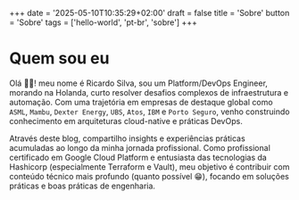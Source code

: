 +++
date = '2025-05-10T10:35:29+02:00'
draft = false
title = 'Sobre'
button = 'Sobre'
tags = ['hello-world', 'pt-br', 'sobre']
+++

# Quem sou eu

Olá 👋🏻! meu nome é Ricardo Silva, sou um Platform/DevOps Engineer, morando na Holanda, curto resolver desafios complexos de infraestrutura e automação. Com uma trajetória em empresas de destaque global como `ASML`, `Mambu`, `Dexter Energy`, `UBS`, `Atos`, `IBM` e `Porto Seguro`, venho construindo conhecimento em arquiteturas cloud-native e práticas DevOps.

Através deste blog, compartilho insights e experiências práticas acumuladas ao longo da minha jornada profissional. Como profissional certificado em Google Cloud Platform e entusiasta das tecnologias da Hashicorp (especialmente Terraform e Vault), meu objetivo é contribuir com conteúdo técnico mais profundo (quanto possível 😁), focando em soluções práticas e boas práticas de engenharia.